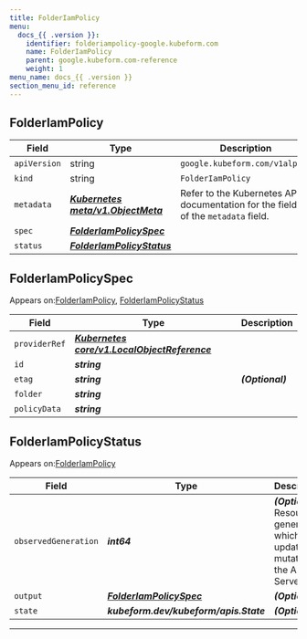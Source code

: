 ```yaml
---
title: FolderIamPolicy
menu:
  docs_{{ .version }}:
    identifier: folderiampolicy-google.kubeform.com
    name: FolderIamPolicy
    parent: google.kubeform.com-reference
    weight: 1
menu_name: docs_{{ .version }}
section_menu_id: reference
---
```


## FolderIamPolicy
| Field | Type | Description |
| ------ | ----- | ----------- |
| `apiVersion` | string | `google.kubeform.com/v1alpha1` |
|    `kind` | string | `FolderIamPolicy` |
| `metadata` | ***[Kubernetes meta/v1.ObjectMeta](https://kubernetes.io/docs/reference/generated/kubernetes-api/v1.13/#objectmeta-v1-meta)***|Refer to the Kubernetes API documentation for the fields of the `metadata` field.|
| `spec` | ***[FolderIamPolicySpec](#folderiampolicyspec)***||
| `status` | ***[FolderIamPolicyStatus](#folderiampolicystatus)***||
## FolderIamPolicySpec

Appears on:[FolderIamPolicy](#folderiampolicy), [FolderIamPolicyStatus](#folderiampolicystatus)

| Field | Type | Description |
| ------ | ----- | ----------- |
| `providerRef` | ***[Kubernetes core/v1.LocalObjectReference](https://kubernetes.io/docs/reference/generated/kubernetes-api/v1.13/#localobjectreference-v1-core)***||
| `id` | ***string***||
| `etag` | ***string***| ***(Optional)*** |
| `folder` | ***string***||
| `policyData` | ***string***||
## FolderIamPolicyStatus

Appears on:[FolderIamPolicy](#folderiampolicy)

| Field | Type | Description |
| ------ | ----- | ----------- |
| `observedGeneration` | ***int64***| ***(Optional)*** Resource generation, which is updated on mutation by the API Server.|
| `output` | ***[FolderIamPolicySpec](#folderiampolicyspec)***| ***(Optional)*** |
| `state` | ***kubeform.dev/kubeform/apis.State***| ***(Optional)*** |
---
